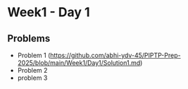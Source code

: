 # Week1 - Day 1

## Problems
- Problem 1 (https://github.com/abhi-ydv-45/PIPTP-Prep-2025/blob/main/Week1/Day1/Solution1.md)
- Problem 2
- problem 3
